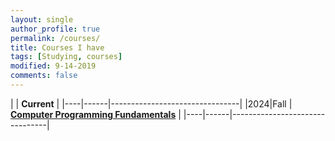 ```yaml
---
layout: single
author_profile: true
permalink: /courses/
title: Courses I have
tags: [Studying, courses]
modified: 9-14-2019
comments: false
---
```



|           | **Current**                    |
|----|------|--------------------------------|
|2024|Fall  | **<a href="">Computer Programming Fundamentals</a>**         |
|----|------|--------------------------------|

